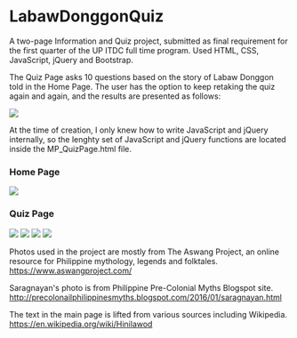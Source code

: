 # LabawDonggonQuiz

A two-page Information and Quiz project, submitted as final requirement for the first quarter of the UP ITDC full time program. Used HTML, CSS, JavaScript, jQuery and Bootstrap.

The Quiz Page asks 10 questions based on the story of Labaw Donggon told in the Home Page. The user has the option to keep retaking the quiz again and again, and the results are presented as follows:

<img src="https://user-images.githubusercontent.com/29102307/28226663-8b8ecfe2-6909-11e7-8780-3033585e9d61.png">

At the time of creation, I only knew how to write JavaScript and jQuery internally, so the lenghty set of JavaScript and jQuery functions are located inside the MP_QuizPage.html file.

<h3>Home Page</h3>
<img src="https://user-images.githubusercontent.com/29102307/28225963-f6823cc4-6906-11e7-8bbc-fd54f9ed0cbf.png">

<h3>Quiz Page</h3>
<img src="https://user-images.githubusercontent.com/29102307/28226478-deb12266-6908-11e7-9e26-cfade4c39eac.png">
<img src="https://user-images.githubusercontent.com/29102307/28225961-f67f51e4-6906-11e7-89a5-9463f9fe43d2.png">
<img src="https://user-images.githubusercontent.com/29102307/28226476-de81b3f0-6908-11e7-9863-5cda1e432115.png">
<img src="https://user-images.githubusercontent.com/29102307/28225964-f693ca66-6906-11e7-97a1-2fbc82b3c466.png">

Photos used in the project are mostly from The Aswang Project, an online resource for Philippine mythology, legends and folktales.
https://www.aswangproject.com/

Saragnayan's photo is from Philippine Pre-Colonial Myths Blogspot site.
http://precolonailphilippinesmyths.blogspot.com/2016/01/saragnayan.html

The text in the main page is lifted from various sources including Wikipedia.
https://en.wikipedia.org/wiki/Hinilawod
